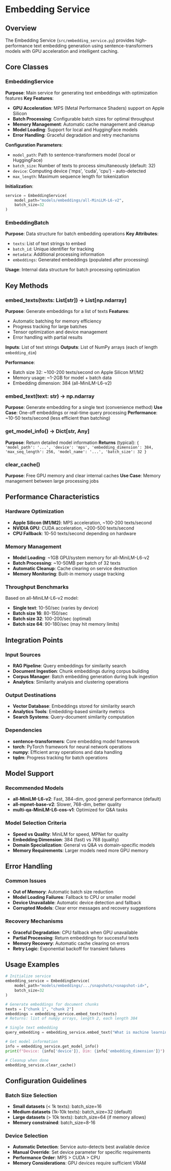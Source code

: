 # Embedding Service

## Overview
The Embedding Service (`src/embedding_service.py`) provides high-performance text embedding generation using sentence-transformers models with GPU acceleration and intelligent caching.

## Core Classes

### EmbeddingService
**Purpose**: Main service for generating text embeddings with optimization features
**Key Features**:
- **GPU Acceleration**: MPS (Metal Performance Shaders) support on Apple Silicon
- **Batch Processing**: Configurable batch sizes for optimal throughput
- **Memory Management**: Automatic cache management and cleanup
- **Model Loading**: Support for local and HuggingFace models
- **Error Handling**: Graceful degradation and retry mechanisms

**Configuration Parameters**:
- `model_path`: Path to sentence-transformers model (local or HuggingFace)
- `batch_size`: Number of texts to process simultaneously (default: 32)
- `device`: Computing device ('mps', 'cuda', 'cpu') - auto-detected
- `max_length`: Maximum sequence length for tokenization

**Initialization**:
```python
service = EmbeddingService(
    model_path="models/embeddings/all-MiniLM-L6-v2",
    batch_size=32
)
```

### EmbeddingBatch
**Purpose**: Data structure for batch embedding operations
**Key Attributes**:
- `texts`: List of text strings to embed
- `batch_id`: Unique identifier for tracking
- `metadata`: Additional processing information
- `embeddings`: Generated embeddings (populated after processing)

**Usage**: Internal data structure for batch processing optimization

## Key Methods

### embed_texts(texts: List[str]) -> List[np.ndarray]
**Purpose**: Generate embeddings for a list of texts
**Features**:
- Automatic batching for memory efficiency
- Progress tracking for large batches
- Tensor optimization and device management
- Error handling with partial results

**Inputs**: List of text strings
**Outputs**: List of NumPy arrays (each of length `embedding_dim`)

**Performance**:
- Batch size 32: ~100-200 texts/second on Apple Silicon M1/M2
- Memory usage: ~1-2GB for model + batch data
- Embedding dimension: 384 (all-MiniLM-L6-v2)

### embed_text(text: str) -> np.ndarray  
**Purpose**: Generate embedding for a single text (convenience method)
**Use Case**: One-off embeddings or real-time query processing
**Performance**: ~10-50 texts/second (less efficient than batching)

### get_model_info() -> Dict[str, Any]
**Purpose**: Return detailed model information
**Returns** (typical): `{ 'model_path': '...', 'device': 'mps', 'embedding_dimension': 384, 'max_seq_length': 256, 'model_name': '...', 'batch_size': 32 }`

### clear_cache()
**Purpose**: Free GPU memory and clear internal caches
**Use Case**: Memory management between large processing jobs

## Performance Characteristics

### Hardware Optimization
- **Apple Silicon (M1/M2)**: MPS acceleration, ~100-200 texts/second
- **NVIDIA GPU**: CUDA acceleration, ~200-500 texts/second  
- **CPU Fallback**: 10-50 texts/second depending on hardware

### Memory Management
- **Model Loading**: ~1GB GPU/system memory for all-MiniLM-L6-v2
- **Batch Processing**: ~10-50MB per batch of 32 texts
- **Automatic Cleanup**: Cache clearing on service destruction
- **Memory Monitoring**: Built-in memory usage tracking

### Throughput Benchmarks
Based on all-MiniLM-L6-v2 model:
- **Single text**: 10-50/sec (varies by device)
- **Batch size 16**: 80-150/sec
- **Batch size 32**: 100-200/sec (optimal)
- **Batch size 64**: 90-180/sec (may hit memory limits)

## Integration Points

### Input Sources
- **RAG Pipeline**: Query embeddings for similarity search
- **Document Ingestion**: Chunk embeddings during corpus building
- **Corpus Manager**: Batch embedding generation during bulk ingestion
- **Analytics**: Similarity analysis and clustering operations

### Output Destinations
- **Vector Database**: Embeddings stored for similarity search
- **Analytics Tools**: Embedding-based similarity metrics
- **Search Systems**: Query-document similarity computation

### Dependencies
- **sentence-transformers**: Core embedding model framework
- **torch**: PyTorch framework for neural network operations
- **numpy**: Efficient array operations and data handling
- **tqdm**: Progress tracking for batch operations

## Model Support

### Recommended Models
- **all-MiniLM-L6-v2**: Fast, 384-dim, good general performance (default)
- **all-mpnet-base-v2**: Slower, 768-dim, better quality
- **multi-qa-MiniLM-L6-cos-v1**: Optimized for Q&A tasks

### Model Selection Criteria
- **Speed vs Quality**: MiniLM for speed, MPNet for quality
- **Embedding Dimension**: 384 (fast) vs 768 (quality)
- **Domain Specialization**: General vs Q&A vs domain-specific models
- **Memory Requirements**: Larger models need more GPU memory

## Error Handling

### Common Issues
- **Out of Memory**: Automatic batch size reduction
- **Model Loading Failures**: Fallback to CPU or smaller model
- **Device Unavailable**: Automatic device detection and fallback
- **Corrupted Models**: Clear error messages and recovery suggestions

### Recovery Mechanisms
- **Graceful Degradation**: CPU fallback when GPU unavailable
- **Partial Processing**: Return embeddings for successful texts
- **Memory Recovery**: Automatic cache clearing on errors
- **Retry Logic**: Exponential backoff for transient failures

## Usage Examples

```python
# Initialize service
embedding_service = EmbeddingService(
    model_path="models/embeddings/.../snapshots/<snapshot-id>",
    batch_size=32
)

# Generate embeddings for document chunks
texts = ["chunk 1", "chunk 2"]
embeddings = embedding_service.embed_texts(texts)
# Returns: list of numpy arrays, length 2, each length 384

# Single text embedding
query_embedding = embedding_service.embed_text("What is machine learning?")

# Get model information
info = embedding_service.get_model_info()
print(f"Device: {info['device']}, Dim: {info['embedding_dimension']}")

# Cleanup when done
embedding_service.clear_cache()
```

## Configuration Guidelines

### Batch Size Selection
- **Small datasets** (< 1k texts): batch_size=16
- **Medium datasets** (1k-10k texts): batch_size=32 (default)
- **Large datasets** (> 10k texts): batch_size=64 (if memory allows)
- **Memory constrained**: batch_size=8-16

### Device Selection
- **Automatic Detection**: Service auto-detects best available device
- **Manual Override**: Set device parameter for specific requirements
- **Performance Order**: MPS > CUDA > CPU
- **Memory Considerations**: GPU devices require sufficient VRAM
